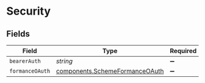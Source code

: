 # Security


## Fields

| Field                                                                            | Type                                                                             | Required                                                                         | Description                                                                      |
| -------------------------------------------------------------------------------- | -------------------------------------------------------------------------------- | -------------------------------------------------------------------------------- | -------------------------------------------------------------------------------- |
| `bearerAuth`                                                                     | *string*                                                                         | :heavy_minus_sign:                                                               | N/A                                                                              |
| `formanceOAuth`                                                                  | [components.SchemeFormanceOAuth](../../models/components/schemeformanceoauth.md) | :heavy_minus_sign:                                                               | N/A                                                                              |